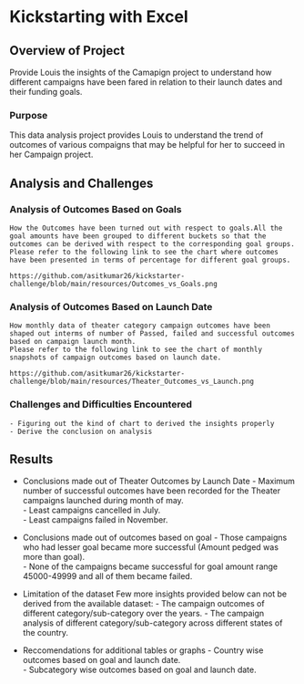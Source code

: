# Kickstarting with Excel

## Overview of Project

Provide Louis the insights of the Camapign project to understand how different campaigns have been fared in relation to their launch dates and their funding goals.

### Purpose

This data analysis project provides Louis to understand the trend of outcomes of various compaigns that may be helpful for her to succeed in her Campaign project.

## Analysis and Challenges

### Analysis of Outcomes Based on Goals
    How the Outcomes have been turned out with respect to goals.All the goal amounts have been grouped to different buckets so that the outcomes can be derived with respect to the corresponding goal groups.
 	Please refer to the following link to see the chart where outcomes have been presented in terms of percentage for different goal groups.
     
    https://github.com/asitkumar26/kickstarter-challenge/blob/main/resources/Outcomes_vs_Goals.png

### Analysis of Outcomes Based on Launch Date
    How monthly data of theater category campaign outcomes have been shaped out interms of number of Passed, failed and successful outcomes based on campaign launch month.
    Please refer to the following link to see the chart of monthly snapshots of campaign outcomes based on launch date.
   
    https://github.com/asitkumar26/kickstarter-challenge/blob/main/resources/Theater_Outcomes_vs_Launch.png


### Challenges and Difficulties Encountered
    - Figuring out the kind of chart to derived the insights properly
    - Derive the conclusion on analysis

## Results
- 	Conclusions made out of Theater Outcomes by Launch Date
	      - Maximum number of successful outcomes have been recorded for the Theater campaigns  launched during month of may.		 
		  - Least campaigns cancelled in July.		 
		  - Least campaigns failed in November.

- Conclusions made out of outcomes based on goal
	     - Those campaigns who had lesser goal became more successful (Amount pedged was more than goal).		 
         - None of the campaigns became successful for goal amount range 45000-49999 and all of them became failed. 

- Limitation of the dataset
    Few more insights provided below can not be derived from the available dataset:
	    - The campaign outcomes of different category/sub-category over the years.
        - The campaign analysis of different category/sub-category across different states of the country.

- Reccomendations for additional tables or graphs
	    - Country wise outcomes based on goal and launch date.			
		- Subcategory wise outcomes based on goal and launch date.
	           
